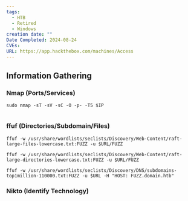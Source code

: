```yaml
---
tags:
  - HTB
  - Retired
  - Windows
creation date: ""
Date Completed: 2024-08-24
CVEs: 
URL: https://app.hackthebox.com/machines/Access
---
```

## Information Gathering
### Nmap (Ports/Services)
```
sudo nmap -sT -sV -sC -O -p- -T5 $IP  
```

```

```

### ffuf (Directories/Subdomain/Files)
```session
ffuf -w /usr/share/wordlists/seclists/Discovery/Web-Content/raft-large-files-lowercase.txt:FUZZ -u $URL/FUZZ
```

```session
ffuf -w /usr/share/wordlists/seclists/Discovery/Web-Content/raft-large-directories-lowercase.txt:FUZZ -u $URL/FUZZ
```

```session
ffuf -w /usr/share/wordlists/seclists/Discovery/DNS/subdomains-top1million-110000.txt:FUZZ -u $URL -H "HOST: FUZZ.domain.htb"
```

### Nikto (Identify Technology)


